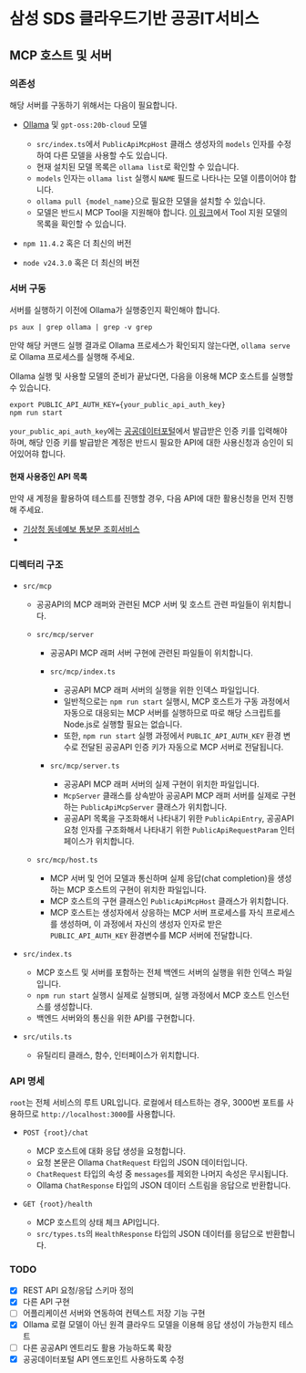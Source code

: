 # 삼성 SDS 클라우드기반 공공IT서비스

## MCP 호스트 및 서버

### 의존성

해당 서버를 구동하기 위해서는 다음이 필요합니다.

-   [Ollama](https://ollama.com) 및 `gpt-oss:20b-cloud` 모델

    -   `src/index.ts`에서 `PublicApiMcpHost` 클래스 생성자의 `models` 인자를 수정하여 다른 모델을 사용할 수도 있습니다.
    -   현재 설치된 모델 목록은 `ollama list`로 확인할 수 있습니다.
    -   `models` 인자는 `ollama list` 실행시 `NAME` 필드로 나타나는 모델 이름이어야 합니다.
    -   `ollama pull {model_name}`으로 필요한 모델을 설치할 수 있습니다.
    -   모델은 반드시 MCP Tool을 지원해야 합니다. [이 링크](https://ollama.com/search?c=tools)에서 Tool 지원 모델의 목록을 확인할 수 있습니다.

-   `npm 11.4.2` 혹은 더 최신의 버전
-   `node v24.3.0` 혹은 더 최신의 버전

### 서버 구동

서버를 실행하기 이전에 Ollama가 실행중인지 확인해야 합니다.

```
ps aux | grep ollama | grep -v grep
```

만약 해당 커맨드 실행 결과로 Ollama 프로세스가 확인되지 않는다면, `ollama serve`로 Ollama 프로세스를 실행해 주세요.

Ollama 실행 및 사용할 모델의 준비가 끝났다면, 다음을 이용해 MCP 호스트를 실행할 수 있습니다.

```
export PUBLIC_API_AUTH_KEY={your_public_api_auth_key}
npm run start
```

`your_public_api_auth_key`에는 [공공데이터포털](http://www.data.go.kr)에서 발급받은 인증 키를 입력해야 하며, 해당 인증 키를 발급받은 계정은 반드시 필요한 API에 대한 사용신청과 승인이 되어있어햐 합니다.

#### 현재 사용중인 API 목록

만약 새 계정을 활용하여 테스트를 진행할 경우, 다음 API에 대한 활용신청을 먼저 진행해 주세요.

-   [기상청 동네예보 통보문 조회서비스](https://www.data.go.kr/data/15058629/openapi.do)
-

### 디렉터리 구조

-   `src/mcp`

    -   공공API의 MCP 래퍼와 관련된 MCP 서버 및 호스트 관련 파일들이 위치합니다.

    *   `src/mcp/server`

        -   공공API MCP 래퍼 서버 구현에 관련된 파일들이 위치합니다.

        *   `src/mcp/index.ts`

            -   공공API MCP 래퍼 서버의 실행을 위한 인덱스 파일입니다.
            -   일반적으로는 `npm run start` 실행시, MCP 호스트가 구동 과정에서 자동으로 대응되는 MCP 서버를 실행하므로 따로 해당 스크립트를 Node.js로 실행할 필요는 없습니다.
            -   또한, `npm run start` 실행 과정에서 `PUBLIC_API_AUTH_KEY` 환경 변수로 전달된 공공API 인증 키가 자동으로 MCP 서버로 전달됩니다.

        *   `src/mcp/server.ts`
            -   공공API MCP 래퍼 서버의 실제 구현이 위치한 파일입니다.
            -   `McpServer` 클래스를 상속받아 공공API MCP 래퍼 서버를 실제로 구현하는 `PublicApiMcpServer` 클래스가 위치합니다.
            -   공공API 목록을 구조화해서 나타내기 위한 `PublicApiEntry`, 공공API 요청 인자를 구조화해서 나타내기 위한 `PublicApiRequestParam` 인터페이스가 위치합니다.

    *   `src/mcp/host.ts`
        -   MCP 서버 및 언어 모델과 통신하며 실제 응답(chat completion)을 생성하는 MCP 호스트의 구현이 위치한 파일입니다.
        -   MCP 호스트의 구현 클래스인 `PublicApiMcpHost` 클래스가 위치합니다.
        -   MCP 호스트는 생성자에서 상응하는 MCP 서버 프로세스를 자식 프로세스를 생성하며, 이 과정에서 자신의 생성자 인자로 받은 `PUBLIC_API_AUTH_KEY` 환경변수를 MCP 서버에 전달합니다.

-   `src/index.ts`

    -   MCP 호스트 및 서버를 포함하는 전체 백엔드 서버의 실행을 위한 인덱스 파일입니다.
    -   `npm run start` 실행시 실제로 실행되며, 실행 과정에서 MCP 호스트 인스턴스를 생성합니다.
    -   백엔드 서버와의 통신을 위한 API를 구현합니다.

-   `src/utils.ts`
    -   유틸리티 클래스, 함수, 인터페이스가 위치합니다.

### API 명세

`root`는 전체 서비스의 루트 URL입니다. 로컬에서 테스트하는 경우, 3000번 포트를 사용하므로 `http://localhost:3000`를
사용합니다.

-   `POST {root}/chat`

    -   MCP 호스트에 대화 응답 생성을 요청합니다.
    -   요청 본문은 Ollama `ChatRequest` 타입의 JSON 데이터입니다.
    -   `ChatRequest` 타입의 속성 중 `messages`를 제외한 나머지 속성은 무시됩니다.
    -   Ollama `ChatResponse` 타입의 JSON 데이터 스트림을 응답으로 반환합니다.

-   `GET {root}/health`

    -   MCP 호스트의 상태 체크 API입니다.
    -   `src/types.ts`의 `HealthResponse` 타입의 JSON 데이터를 응답으로 반환합니다.

### TODO

-   [x] REST API 요청/응답 스키마 정의
-   [x] 다른 API 구현
-   [ ] 어플리케이션 서버와 연동하여 컨텍스트 저장 기능 구현
-   [x] Ollama 로컬 모델이 아닌 원격 클라우드 모델을 이용해 응답 생성이 가능한지 테스트
-   [ ] 다른 공공API 엔트리도 활용 가능하도록 확장
-   [x] 공공데이터포털 API 엔드포인트 사용하도록 수정
